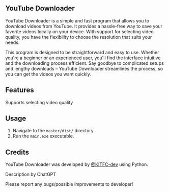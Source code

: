 ## YouTube Downloader

YouTube Downloader is a simple and fast program that allows you to download videos from YouTube. It provides a hassle-free way to save your favorite videos locally on your device. With support for selecting video quality, you have the flexibility to choose the resolution that suits your needs.

This program is designed to be straightforward and easy to use. Whether you're a beginner or an experienced user, you'll find the interface intuitive and the downloading process efficient. Say goodbye to complicated setups and lengthy downloads – YouTube Downloader streamlines the process, so you can get the videos you want quickly.

## Features

Supports selecting video quality

## Usage

1.  Navigate to the `master/dist/` directory.
2.  Run the `main.exe` executable.

## Credits

YouTube Downloader was developed by [@KITFC-dev](https://github.com/KITFC-dev) using Python. 

Description by ChatGPT

Please report any bugs/possible improvements to developer!
